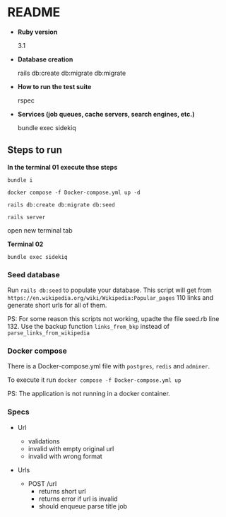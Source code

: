 # README

* **Ruby version**

  3.1

* **Database creation**

  rails db:create db:migrate db:migrate

* **How to run the test suite**

  rspec

* **Services (job queues, cache servers, search engines, etc.)**

  bundle exec sidekiq


## Steps to run

**In the terminal 01 execute thse steps**

`bundle i`

`docker compose -f Docker-compose.yml up -d`

`rails db:create db:migrate db:seed`

`rails server`

open new terminal tab

**Terminal 02**

`bundle exec sidekiq`

### Seed database

Run `rails db:seed` to populate your database. This script will get from `https://en.wikipedia.org/wiki/Wikipedia:Popular_pages` 110 links and generate short urls for all of them.

PS: For some reason this scripts not working, upadte the file seed.rb line 132. Use the backup function `links_from_bkp` instead of `parse_links_from_wikipedia`

### Docker compose
There is a Docker-compose.yml file with `postgres`, `redis` and `adminer`.

To execute it run `docker compose -f Docker-compose.yml up`

PS: The application is not running in a docker container.

### Specs
- Url
  - validations
  - invalid with empty original url
  - invalid with wrong format

- Urls
  - POST /url
    - returns short url
    - returns error if url is invalid
    - should enqueue parse title job
